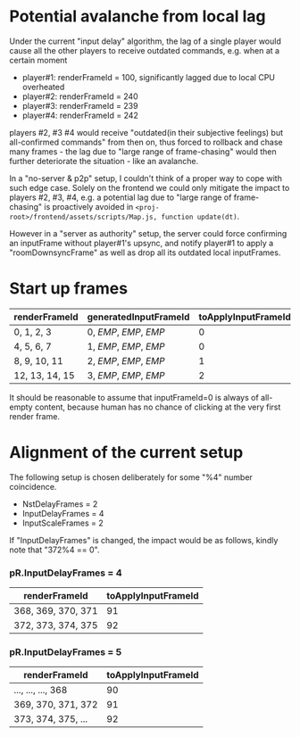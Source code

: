 # Potential avalanche from local lag
Under the current "input delay" algorithm, the lag of a single player would cause all the other players to receive outdated commands, e.g. when at a certain moment   
- player#1: renderFrameId = 100, significantly lagged due to local CPU overheated
- player#2: renderFrameId = 240
- player#3: renderFrameId = 239
- player#4: renderFrameId = 242

players #2, #3 #4 would receive "outdated(in their subjective feelings) but all-confirmed commands" from then on, thus forced to rollback and chase many frames - the lag due to "large range of frame-chasing" would then further deteriorate the situation - like an avalanche.   

In a "no-server & p2p" setup, I couldn't think of a proper way to cope with such edge case. Solely on the frontend we could only mitigate the impact to players #2, #3, #4, e.g. a potential lag due to "large range of frame-chasing" is proactively avoided in `<proj-root>/frontend/assets/scripts/Map.js, function update(dt)`.

However in a "server as authority" setup, the server could force confirming an inputFrame without player#1's upsync, and notify player#1 to apply a "roomDownsyncFrame" as well as drop all its outdated local inputFrames. 

# Start up frames
renderFrameId      |   generatedInputFrameId    |  toApplyInputFrameId            
-------------------|----------------------------|----------------------
0, 1, 2, 3         |   0, _EMP_, _EMP_, _EMP_   |  0
4, 5, 6, 7         |   1, _EMP_, _EMP_, _EMP_   |  0
8, 9, 10, 11       |   2, _EMP_, _EMP_, _EMP_   |  1 
12, 13, 14, 15     |   3, _EMP_, _EMP_, _EMP_   |  2

It should be reasonable to assume that inputFrameId=0 is always of all-empty content, because human has no chance of clicking at the very first render frame.  

# Alignment of the current setup 
The following setup is chosen deliberately for some "%4" number coincidence.
- NstDelayFrames = 2 
- InputDelayFrames = 4
- InputScaleFrames = 2  

If "InputDelayFrames" is changed, the impact would be as follows, kindly note that "372%4 == 0".

### pR.InputDelayFrames = 4
renderFrameId             |   toApplyInputFrameId      
--------------------------|---------------------------------------------------- 
368, 369, 370, 371        |   91
372, 373, 374, 375        |   92       

### pR.InputDelayFrames = 5
renderFrameId             |   toApplyInputFrameId      
--------------------------|---------------------------------------------------- 
..., ..., ..., 368        |   90
369, 370, 371, 372        |   91
373, 374, 375, ...        |   92      
